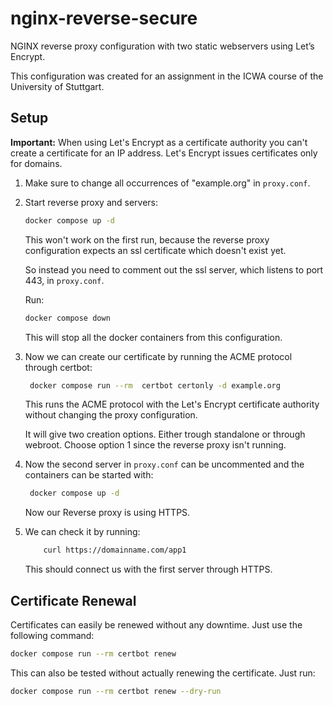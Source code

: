 # nginx-reverse-secure

NGINX reverse proxy configuration with two static webservers using Let’s Encrypt.

This configuration was created for an assignment in the ICWA course of the University of Stuttgart.

## Setup

**Important:** When using Let's Encrypt as a certificate authority you can't create a certificate for an IP address.
Let's Encrypt issues certificates only for domains.

1. Make sure to change all occurrences of "example.org" in `proxy.conf`.

2. Start reverse proxy and servers:

   ```sh
   docker compose up -d
   ```

   This won't work on the first run, because the reverse proxy configuration expects an ssl certificate which doesn't exist yet.

   So instead you need to comment out the ssl server, which listens to port 443, in `proxy.conf`.

   Run:

   ```sh
   docker compose down
   ```

   This will stop all the docker containers from this configuration.

3. Now we can create our certificate by running the ACME protocol through certbot:

   ```sh
    docker compose run --rm  certbot certonly -d example.org
   ```

   This runs the ACME protocol with the Let's Encrypt certificate authority without changing the proxy configuration.

   It will give two creation options. Either trough standalone or through webroot.
   Choose option 1 since the reverse proxy isn't running.

4. Now the second server in `proxy.conf` can be uncommented and the containers can be started with:

   ```sh
    docker compose up -d
   ```

   Now our Reverse proxy is using HTTPS.

5. We can check it by running:

   ```sh
       curl https://domainname.com/app1
   ```

   This should connect us with the first server through HTTPS.

## Certificate Renewal

Certificates can easily be renewed without any downtime. Just use the following command:

```sh
docker compose run --rm certbot renew
```

This can also be tested without actually renewing the certificate. Just run:

```sh
docker compose run --rm certbot renew --dry-run
```
